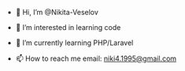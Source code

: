 - 👋 Hi, I’m @Nikita-Veselov

- 👀 I’m interested in learning code

- 🌱 I’m currently learning PHP/Laravel

- 📫 How to reach me 
email: niki4.1995@gmail.com


